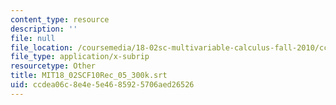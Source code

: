 ```yaml
---
content_type: resource
description: ''
file: null
file_location: /coursemedia/18-02sc-multivariable-calculus-fall-2010/ccdea06c8e4e5e4685925706aed26526_MIT18_02SCF10Rec_05_300k.vtt
file_type: application/x-subrip
resourcetype: Other
title: MIT18_02SCF10Rec_05_300k.srt
uid: ccdea06c-8e4e-5e46-8592-5706aed26526
---
```

